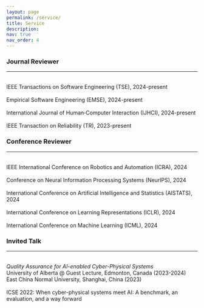 ```yaml
---
layout: page
permalink: /service/
title: Service
description: 
nav: true
nav_order: 4
---
```



### Journal Reviewer
---
\
IEEE Transactions on Software Engineering (TSE), 2024-present  
\
Empirical Software Engineering (EMSE), 2024-present  
\
International Journal of Human‑Computer Interaction (IJHCI), 2024-present  
\
IEEE Transaction on Reliability (TR), 2023-present  

### Conference Reviewer
---
\
IEEE International Conference on Robotics and Automation (ICRA), 2024  
\
Conference on Neural Information Processing Systems (NeurIPS), 2024  
\
International Conference on Artificial Intelligence and Statistics (AISTATS), 2024  
\
International Conference on Learning Representations (ICLR), 2024  
\
International Conference on Machine Learning (ICML), 2024  

### Invited Talk
---
\
*Quality Assurance for AI-enabled Cyber-Physical Systems*  
University of Alberta @ Guest Lecture, Edmonton, Canada (2023-2024)   
East China Normal University, Shanghai, China (2023)  
\
ICSE 2022: When cyber-physical systems meet AI: A benchmark, an evaluation, and a way forward
